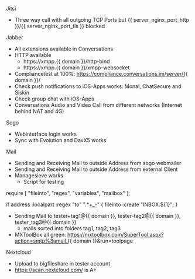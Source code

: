 Jitsi
* Three way call with all outgoing TCP Ports but {{ server_nginx_port_http }}/{{ server_nginx_port_tls }} blocked

Jabber
* All extensions available in Conversations
* HTTP available
  * https://xmpp.{{ domain }}/http-bind
  * https://xmpp.{{ domain }}/xmpp-websocket
* Compliancetest at 100%: https://compliance.conversations.im/server/{{ domain }}/
* Check push notifications to iOS-Apps works: Monal, ChatSecure and Siskin
* Check group chat with iOS-Apps
* Conversations Audio and Video Call from different networks (Internet behind NAT and 4G)

Sogo
* Webinterface login works
* Sync with Evolution and DavX5 works

Mail
* Sending and Receiving Mail to outside Address from sogo webmailer
* Sending and Receiving Mail to outside Address from external Client
* Managesieve works
  * Script for testing
  
require [ "fileinto", "regex", "variables", "mailbox" ];

if address :localpart :regex "to" ".*[+_-]([^+_-]*)" {
  fileinto :create "INBOX.${1}";
}
    
* Sending Mail to tester+tag1@{{ domain }}, tester-tag2@{{ domain }}, tester_tag3@{{ domain }}
  * mails sorted into folders tag1, tag2, tag3
* MXToolBox all green:  https://mxtoolbox.com/SuperTool.aspx?action=smtp%3amail.{{ domain }}&run=toolpage

Nextcloud
* Upload to bigfileshare in tester account
* https://scan.nextcloud.com/ is A+
